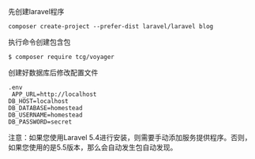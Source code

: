 先创建laravel程序

```
composer create-project --prefer-dist laravel/laravel blog
```

执行命令创建包含包

```
$ composer require tcg/voyager
```

创建好数据库后修改配置文件

```
.env
 APP_URL=http://localhost
DB_HOST=localhost
DB_DATABASE=homestead
DB_USERNAME=homestead
DB_PASSWORD=secret
```

注意：如果您使用Laravel 5.4进行安装，则需要手动添加服务提供程序。否则，如果您使用的是5.5版本，那么会自动发生包自动发现。

